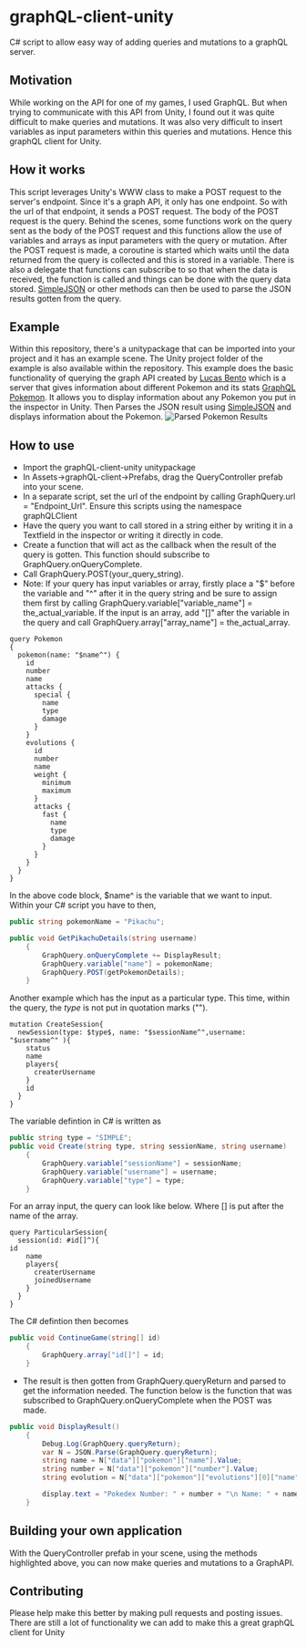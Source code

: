 # graphQL-client-unity
C# script to allow easy way of adding queries and mutations to a graphQL server.

## Motivation
While working on the API for one of my games, I used GraphQL. But when trying to communicate with this API from Unity, I found out it was quite difficult to make queries and mutations. It was also very difficult to insert variables as input parameters within this queries and mutations. Hence this graphQL client for Unity.

## How it works
This script leverages Unity's WWW class to make a POST request to the server's endpoint. Since it's a graph API, it only has one endpoint. So with the url of that endpoint, it sends a POST request. The body of the POST request is the query. Behind the scenes, some functions work on the query sent as the body of the POST request and this functions allow the use of variables and arrays as input parameters with the query or mutation. After the POST request is made, a coroutine is started which waits until the data returned from the query is collected and this is stored in a variable. There is also a delegate that functions can subscribe to so that when the data is received, the function is called and things can be done with the query data stored. [SimpleJSON](http://wiki.unity3d.com/index.php/SimpleJSON) or other methods can then be used to parse the JSON results gotten from the query.

## Example
Within this repository, there's a unitypackage that can be imported into your project and it has an example scene. The Unity project folder of the example is also available within the repository. This example does the basic functionality of querying the graph API created by [Lucas Bento](https://github.com/lucasbento) which is a server that gives information about different Pokemon and its stats [GraphQL Pokemon](https://github.com/lucasbento/graphql-pokemon). It allows you to display information about any Pokemon you put in the inspector in Unity. Then Parses the JSON result using [SimpleJSON](http://wiki.unity3d.com/index.php/SimpleJSON) and displays information about the Pokemon.
![Parsed Pokemon Results](https://imgur.com/a/xjkTY)

## How to use
* Import the graphQL-client-unity unitypackage
* In Assets->graphQL-client->Prefabs, drag the QueryController prefab into your scene.
* In a separate script, set the url of the endpoint by calling GraphQuery.url = "Endpoint_Url". Ensure this scripts using the namespace graphQLClient
* Have the query you want to call stored in a string either by writing it in a Textfield in the inspector or writing it directly in code.
* Create a function that will act as the callback when the result of the query is gotten. This function should subscribe to GraphQuery.onQueryComplete.
* Call GraphQuery.POST(your_query_string).
* Note: If your query has input variables or array, firstly place a "$" before the variable and "^" after it in the query string and be sure to assign them first by calling GraphQuery.variable["variable_name"] = the_actual_variable. If the input is an array, add "[]" after the variable in the query and call GraphQuery.array["array_name"] = the_actual_array.

```
query Pokemon
{
  pokemon(name: "$name^") {
    id
    number
    name
    attacks {
      special {
        name
        type
        damage
      }
    }
    evolutions {
      id
      number
      name
      weight {
        minimum
        maximum
      }
      attacks {
        fast {
          name
          type
          damage
        }
      }
    }
  }
}
```

In the above code block, $name^ is the variable that we want to input. Within your C# script you have to then,

```C#
public string pokemonName = "Pikachu";

public void GetPikachuDetails(string username)
	{
		GraphQuery.onQueryComplete += DisplayResult;
		GraphQuery.variable["name"] = pokemonName;
		GraphQuery.POST(getPokemonDetails);
	}
```

Another example which has the input as a particular type. This time, within the query, the $type$ is not put in quotation marks ("").

```
mutation CreateSession{
  newSession(type: $type$, name: "$sessionName^",username: "$username^" ){
    status
    name
    players{
      createrUsername
    }
    id
  }
}
```

The variable defintion in C# is written as

```C#
public string type = "SIMPLE";
public void Create(string type, string sessionName, string username)
	{
		GraphQuery.variable["sessionName"] = sessionName;
		GraphQuery.variable["username"] = username;
		GraphQuery.variable["type"] = type;
	}
```

For an array input, the query can look like below. Where [] is put after the name of the array.

```
query ParticularSession{
  session(id: #id[]^){
id
    name
    players{
      createrUsername
      joinedUsername
    }
  }
}
```

The C# defintion then becomes

```C#
public void ContinueGame(string[] id)
	{
		GraphQuery.array["id[]"] = id;
	}
```

* The result is then gotten from GraphQuery.queryReturn and parsed to get the information needed.
The function below is the function that was subscribed to GraphQuery.onQueryComplete when the POST was made.

```C#
public void DisplayResult()
	{
		Debug.Log(GraphQuery.queryReturn);
		var N = JSON.Parse(GraphQuery.queryReturn);
		string name = N["data"]["pokemon"]["name"].Value;
		string number = N["data"]["pokemon"]["number"].Value;
		string evolution = N["data"]["pokemon"]["evolutions"][0]["name"].Value;

		display.text = "Pokedex Number: " + number + "\n Name: " + name + "\n Evolve Form: " + evolution;
	}
```

## Building your own application
With the QueryController prefab in your scene, using the methods highlighted above, you can now make queries and mutations to a GraphAPI.

## Contributing
Please help make this better by making pull requests and posting issues. There are still a lot of functionality we can add to make this a great graphQL client for Unity
